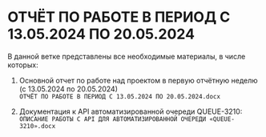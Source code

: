 # ОТЧЁТ ПО РАБОТЕ В ПЕРИОД С 13.05.2024 ПО 20.05.2024
В данной ветке представлены все необходимые материалы, в числе которых:<br>
1. Основной отчет по работе над проектом в первую отчётную неделю (с 13.05.2024 по 20.05.2024)<br>
`ОТЧЁТ ПО РАБОТЕ В ПЕРИОД С 13.05.2024 ПО 20.05.2024.docx`<br>

2. Документация к API автоматизированной очереди QUEUE-3210:<br>
`ОПИСАНИЕ РАБОТЫ С API ДЛЯ АВТОМАТИЗИРОВАННОЙ ОЧЕРЕДИ «QUEUE-3210».docx`
